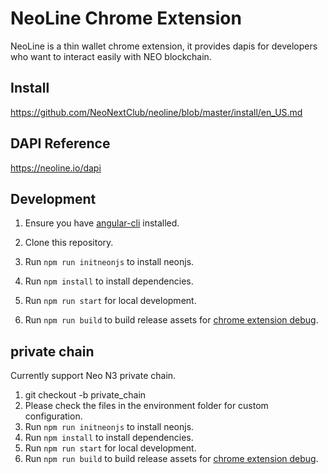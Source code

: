 # NeoLine Chrome Extension

NeoLine is a thin wallet chrome extension, it provides dapis for developers who want to interact easily with NEO blockchain.

## Install

https://github.com/NeoNextClub/neoline/blob/master/install/en_US.md

## DAPI Reference

https://neoline.io/dapi

## Development

1. Ensure you have [angular-cli](https://angular.io/cli) installed.
2. Clone this repository.

1. Run `npm run initneonjs` to install neonjs.
2. Run `npm install` to install dependencies.
3. Run `npm run start` for local development.
4. Run `npm run build` to build release assets for [chrome extension debug](https://developer.chrome.com/extensions/tut_debugging).

## private chain

Currently support Neo N3 private chain.

1. git checkout -b private_chain
2. Please check the files in the environment folder for custom configuration.
3. Run `npm run initneonjs` to install neonjs.
4. Run `npm install` to install dependencies.
5. Run `npm run start` for local development.
6. Run `npm run build` to build release assets for [chrome extension debug](https://developer.chrome.com/extensions/tut_debugging).

